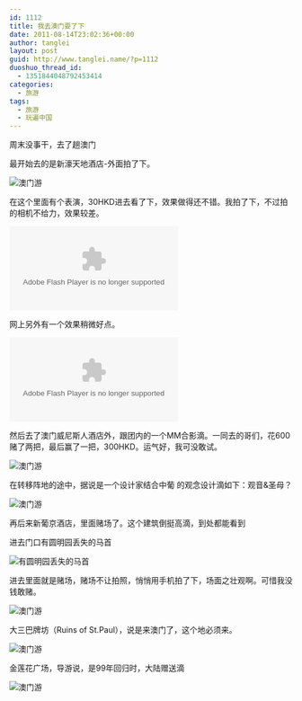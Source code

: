 ```yaml
---
id: 1112
title: 我去澳门耍了下
date: 2011-08-14T23:02:36+00:00
author: tanglei
layout: post
guid: http://www.tanglei.name/?p=1112
duoshuo_thread_id:
  - 1351844048792453414
categories:
  - 旅游
tags:
  - 旅游
  - 玩遍中国
---
```

周末没事干，去了趟澳门

最开始去的是新濠天地酒店-外面拍了下。

<img src="/wp-content/blogresources/images/SAM_1828.jpg" alt="澳门游"  />

在这个里面有个表演，30HKD进去看了下，效果做得还不错。我拍了下，不过拍的相机不给力，效果较差。
  


<embed src="http://player.youku.com/player.php/sid/XMjk0NzE4OTMy/v.swf" allowFullScreen="true" quality="high"  align="middle" allowScriptAccess="always" type="application/x-shockwave-flash">
</embed>


  
网上另外有一个效果稍微好点。  


<embed src="http://player.youku.com/player.php/sid/XMjIzMzAzNzQw/v.swf" allowFullScreen="true" quality="high"  align="middle" allowScriptAccess="always" type="application/x-shockwave-flash">
</embed>


  
然后去了澳门威尼斯人酒店外，跟团内的一个MM合影滴。一同去的哥们，花600赌了两把，最后赢了一把，300HKD。运气好，我可没敢试。

<img src="/wp-content/blogresources/images/SAM_1848.jpg" alt="澳门游"  />

在转移阵地的途中，据说是一个设计家结合中葡 的观念设计滴如下：观音&圣母？

<img src="/wp-content/blogresources/images/SAM_1939.jpg" alt="澳门游"  />

再后来新葡京酒店，里面赌场了。这个建筑倒挺高滴，到处都能看到

进去门口有圆明园丢失的马首

<img src="/wp-content/blogresources/images/horse-head.jpg" alt="有圆明园丢失的马首"  />

进去里面就是赌场，赌场不让拍照，悄悄用手机拍了下，场面之壮观啊。可惜我没钱敢赌。

<img src="/wp-content/blogresources/images/2011-08-13_16-46-24_54.jpg" alt="澳门游"  />

大三巴牌坊（Ruins of St.Paul），说是来澳门了，这个地必须来。

<img src="/wp-content/blogresources/images/SAM_1887.jpg" alt="澳门游"  />

金莲花广场，导游说，是99年回归时，大陆赠送滴

<img src="/wp-content/blogresources/images/SAM_1934.jpg" alt="澳门游"  />
